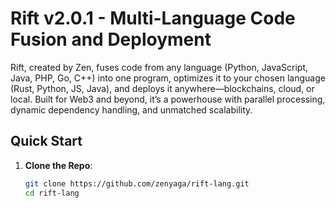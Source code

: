 # Rift v2.0.1 - Multi-Language Code Fusion and Deployment

Rift, created by Zen, fuses code from any language (Python, JavaScript, Java, PHP, Go, C++) into one program, optimizes it to your chosen language (Rust, Python, JS, Java), and deploys it anywhere—blockchains, cloud, or local. Built for Web3 and beyond, it’s a powerhouse with parallel processing, dynamic dependency handling, and unmatched scalability.

## Quick Start

1. **Clone the Repo**:
   ```bash
   git clone https://github.com/zenyaga/rift-lang.git
   cd rift-lang


